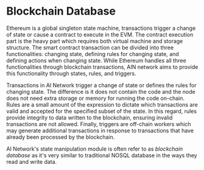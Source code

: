 # Blockchain Database

Ethereum is a global singleton state machine, transactions trigger a change of state or cause a contract to execute in the EVM. The contract execution part is the heavy part which requires both virtual machine and storage structure. The smart contract transaction can be divided into three functionalities: changing state, defining rules for changing state, and defining actions when changing state. While Ethereum handles all three functionalities through blockchain transactions, AIN network aims to provide this functionality through states, rules, and triggers.

Transactions in AI Network trigger a change of state or defines the rules for changing state. The difference is it does not contain the code and the node does not need extra storage or memory for running the code on-chain. Rules are a small amount of the expression to dictate which transactions are valid and accepted for the specified subset of the state. In this regard, rules provide integrity to data written to the blockchain, ensuring invalid transactions are not allowed. Finally, triggers are off-chain workers which may generate additional transactions in response to transactions that have already been processed by the blockchain.

AI Network's state manipulation module is often refer to as _blockchain database_ as it's very similar to traditional NOSQL database in the ways they read and write data.
